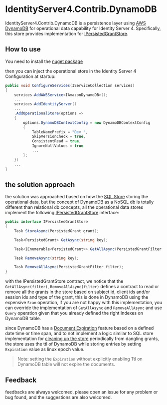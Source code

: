 # IdentityServer4.Contrib.DynamoDB

IdentityServer4.Contrib.DynamoDB is a persistence layer using [AWS DynamoDB](https://aws.amazon.com/dynamodb/) for operational data capability for Identity Server 4. Specifically, this store provides implementation for [IPersistedGrantStore](http://docs.identityserver.io/en/release/topics/deployment.html#operational-data).

## How to use

You need to install the [nuget package](https://www.nuget.org/packages/IdentityServer4.Contrib.DynamoDB)

then you can inject the operational store in the Identity Server 4 Configuration at startup:

```csharp
public void ConfigureServices(IServiceCollection services)
{
    services.AddAWSService<IAmazonDynamoDB>();
    ...
    services.AddIdentityServer()
    ...
    .AddOperationalStore(options =>
    {
        options.DynamoDBContextConfig = new DynamoDBContextConfig
        {
            TableNamePrefix = "Dev_",
            SkipVersionCheck = true,
            ConsistentRead = true,
            IgnoreNullValues = true
            ...
        };
    })
    ...
}
```

## the solution approach

the solution was approached based on how the [SQL Store](https://github.com/IdentityServer/IdentityServer4/tree/main/src/EntityFramework.Storage) storing the operational data, but the concept of DynamoDB as a NoSQL db is totally different than relational db concepts, all the operational data stores implement the following [IPersistedGrantStore](https://github.com/IdentityServer/IdentityServer4/blob/main/src/Storage/src/Stores/IPersistedGrantStore.cs) interface:

```csharp
public interface IPersistedGrantStore
{
    Task StoreAsync(PersistedGrant grant);

    Task<PersistedGrant> GetAsync(string key);

    Task<IEnumerable<PersistedGrant>> GetAllAsync(PersistedGrantFilter filter);

    Task RemoveAsync(string key);

    Task RemoveAllAsync(PersistedGrantFilter filter);
}
```

with the IPersistedGrantStore contract, we notice that the `GetAllAsync(filter)`, `RemoveAllAsync(filter)` defines a contract to read or remove all the grants in the store based on subject id, client ids and/or session ids and type of the grant, this is done in DynamoDB using the expensive `Scan` operation, if you are not happy with this implementation, you can override the implementation of `GetAllAsync` and `RemoveAllAsync` and use `Query` operation given that you already defined the right Indexes on DynamoDB table.

since DynamoDB has a [Document Expiration](https://docs.aws.amazon.com/amazondynamodb/latest/developerguide/TTL.html) feature based on a defined date time or time span, and to not implement a logic similar to SQL store implementation for [cleaning up the store](http://docs.identityserver.io/en/release/quickstarts/8_entity_framework.html) periodically from dangling grants, the store uses the ttl of DynamoDB while storing entries by setting `Expiration` value as linux epoch value.

> Note: setting the `Expiration` without explicitly enabling Ttl on DynamoDB table will not expire the documents.

## Feedback

feedbacks are always welcomed, please open an issue for any problem or bug found, and the suggestions are also welcomed.
